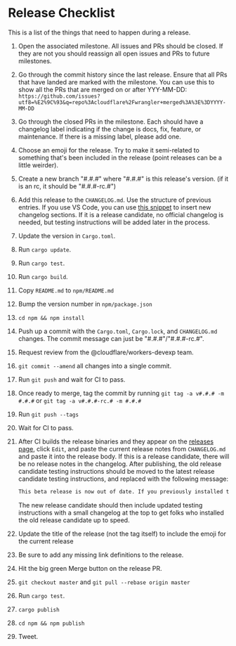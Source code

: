 # Release Checklist

This is a list of the things that need to happen during a release.

1. Open the associated milestone. All issues and PRs should be closed. If
   they are not you should reassign all open issues and PRs to future
   milestones.
1. Go through the commit history since the last release. Ensure that all PRs
   that have landed are marked with the milestone. You can use this to
   show all the PRs that are merged on or after YYY-MM-DD:
   `https://github.com/issues?utf8=%E2%9C%93&q=repo%3Acloudflare%2Fwrangler+merged%3A%3E%3DYYYY-MM-DD`
1. Go through the closed PRs in the milestone. Each should have a changelog
   label indicating if the change is docs, fix, feature, or maintenance. If
   there is a missing label, please add one.
1. Choose an emoji for the release. Try to make it semi-related to something that's been included in the release (point releases can be a little weirder).
1. Create a new branch "#.#.#" where "#.#.#" is this release's version. (if it is an rc, it should be "#.#.#-rc.#")
1. Add this release to the `CHANGELOG.md`. Use the structure of previous
   entries. If you use VS Code, you can use [this snippet](https://gist.github.com/EverlastingBugstopper/04d1adb99506388ff9d7abd8d0a82bc3) to insert new changelog sections. If it is a release candidate, no official changelog is needed, but testing instructions will be added later in the process.
1. Update the version in `Cargo.toml`.
1. Run `cargo update`.
1. Run `cargo test`.
1. Run `cargo build`.
1. Copy `README.md` to `npm/README.md`
1. Bump the version number in `npm/package.json`
1. `cd npm && npm install`
1. Push up a commit with the `Cargo.toml`, `Cargo.lock`,
   and `CHANGELOG.md` changes. The commit message can just be "#.#.#"/"#.#.#-rc.#".
1. Request review from the @cloudflare/workers-devexp team.
1. `git commit --amend` all changes into a single commit.
1. Run `git push` and wait for CI to pass.
1. Once ready to merge, tag the commit by running `git tag -a v#.#.# -m #.#.#` or `git tag -a v#.#.#-rc.# -m #.#.#`
1. Run `git push --tags`
1. Wait for CI to pass.
1. After CI builds the release binaries and they appear on the [releases page](https://github.com/cloudflare/wrangler/releases), click `Edit`, and
   paste the current release notes from `CHANGELOG.md` and paste it into the release body. If this is a release candidate, there will be no release notes in the changelog. After publishing, the old release candidate testing instructions should be moved to the latest release candidate testing instructions, and replaced with the following message:

   ```markdown
   This beta release is now out of date. If you previously installed this release, you should reinstall with `npm i -g @cloudflare/wrangler@beta` and see what's changed in the latest [release](https://github.com/cloudflare/wrangler/releases).
   ```

   The new release candidate should then include updated testing instructions with a small changelog at the top to get folks who installed the old release candidate up to speed.

1. Update the title of the release (not the tag itself) to include the emoji for the current release
1. Be sure to add any missing link definitions to the release.
1. Hit the big green Merge button on the release PR.
1. `git checkout master` and `git pull --rebase origin master`
1. Run `cargo test`.
1. `cargo publish`
1. `cd npm && npm publish`
1. Tweet.
